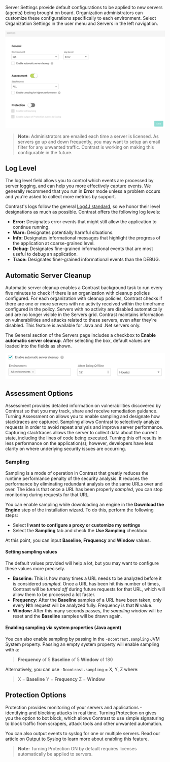 <!--
title: "Server Defaults"
description: "Overview of server default settings"
tags: "Admin servers defaults organization settings sampling"
-->

Server Settings provide default configurations to be applied to new servers (agents) being brought on board. Organization administrators can customize these configurations specifically to each environment. Select Organization Settings in the user menu and Servers in the left navigation. 

<a href="assets/images/Server_Settings.png" rel="lightbox" title="Server Settings"><img class="thumbnail" src="assets/images/Server_Settings.png"/></a>

>**Note:** Administrators are emailed each time a server is licensed. As servers go up and down frequently, you may want to setup an email filter for any unwanted traffic. Contrast is working on making this configurable in the future.

## Log Level
The log level field allows you to control which events are processed by server logging, and can help you more effectively capture events. We generally recommend that you run in **Error** mode unless a problem occurs and you're asked to collect more metrics by support.

Contrast's logs follow the general [Log4J standard](https://logging.apache.org/log4j/1.2/apidocs/org/apache/log4j/Level.html), so we honor their level designations as much as possible. Contrast offers the following log levels:

* **Error:** Designates error events that might still allow the application to continue running.
* **Warn:** Designates potentially harmful situations.
* **Info:** Designates informational messages that highlight the progress of the application at coarse-grained level.
* **Debug:** Designates fine-grained informational events that are most useful to debug an application.
* **Trace:** Designates finer-grained informational events than the DEBUG.

## Automatic Server Cleanup
Automatic server cleanup enables a Contrast background task to run every five minutes to check if there is an organization with cleanup policies configured. For each organization with cleanup policies, Contrast checks if there are one or more servers with no activity received within the timeframe configured in the policy. Servers with no activity are disabled automatically and are no longer visible in the Servers grid. Contrast maintains information on vulnerabilities and attacks related to these servers, even after they're disabled. This feature is available for Java and .Net servers only.

The General section of the Servers page includes a checkbox to **Enable automatic server cleanup**. After selecting the box, default values are loaded into the fields as shown.

<a href="assets/images/Server_settings_automatic_cleanup.png" rel="lightbox" title="Automatic Server Cleanup"><img class="thumbnail" src="assets/images/Server_settings_automatic_cleanup.png"/></a>

## Assessment Options
Assessment provides detailed information on vulnerabilities discovered by Contrast so that you may track, share and receive remediation guidance. Turning Assessment on allows you to enable sampling and designate how stacktraces are captured. Sampling allows Contrast to selectively analyze requests in order to avoid repeat analysis and improve server performance. Capturing stacktraces allows the server to collect data about the current state, including the lines of code being executed. Turning this off results in less performance on the application(s); however, developers have less clarity on where underlying security issues are occurring.

### Sampling
Sampling is a mode of operation in Contrast that greatly reduces the runtime performance penalty of the security analysis. It reduces the performance by eliminating redundant analysis on the same URLs over and over. The idea is that once a URL has been properly *sampled*, you can stop monitoring during requests for that URL.

You can enable sampling while downloading an engine in the **Download the Engine** step of the installation wizard. To do this, perform the following steps:

* Select **I want to configure a proxy or customize my settings**
* Select the **Sampling** tab and check the **Use Sampling** checkbox

At this point, you can input **Baseline**, **Frequency** and **Window** values.

#### Setting sampling values
The default values provided will help a lot, but you may want to configure these values more precisely.

* **Baseline:** This is how many times a URL needs to be analyzed before it is considered *sampled*. Once a URL has been hit this number of times, Contrast will be *turned off* during future requests for that URL, which will allow them to be processed a lot faster. 
* **Frequency:** After the **Baseline** samples of a URL have been taken, only every **N**th request will be analyzed fully. Frequency is that **N** value.
* **Window:** After this many seconds passes, the *sampling window* will be reset and the **Baseline** samples will be drawn again.

#### Enabling sampling via system properties (Java agent)
You can also enable sampling by passing in the ```-Dcontrast.sampling``` JVM System property. Passing an empty system property will enable sampling with a:

>**Frequency** of 5
>**Baseline** of 5
>**Window** of 180 

Alternatively, you can use ```-Dcontrast.sampling``` = X, Y, Z where: 

>X = **Baseline**
>Y = **Frequency** 
>Z = **Window**

## Protection Options
Protection provides monitoring of your servers and applications - identifying and blocking attacks in real time. Turning Protection on gives you the option to bot block, which allows Contrast to use simple signaturing to block traffic from scrapers, attack tools and other unwanted automation.

You can also output events to syslog for one or multiple servers. Read our article on [Output to Syslog](user_servers.html#syslog) to learn more about enabling this feature.

>**Note:** Turning Protection ON by default requires licenses automatically be applied to servers.
